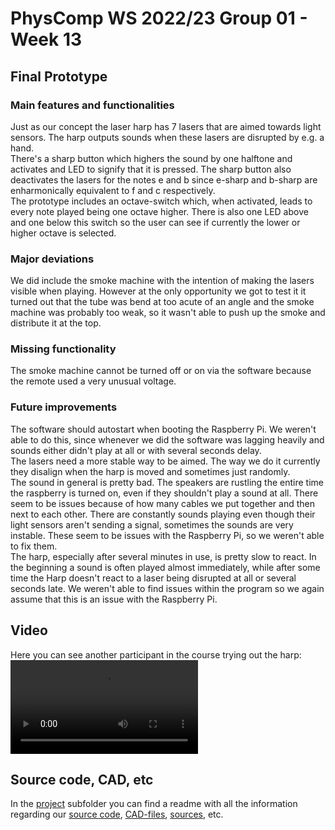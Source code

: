 # PhysComp WS 2022/23 Group 01 - Week 13

## Final Prototype
### Main features and functionalities
Just as our concept the laser harp has 7 lasers that are aimed towards light sensors. The harp outputs sounds when these lasers are disrupted by e.g. a hand.  
There's a sharp button which highers the sound by one halftone and activates and LED to signify that it is pressed. The sharp button also deactivates the lasers for the notes e and b since e-sharp and b-sharp are enharmonically equivalent to f and c respectively.  
The prototype includes an octave-switch which, when activated, leads to every note played being one octave higher. There is also one LED above and one below this switch so the user can see if currently the lower or higher octave is selected.

### Major deviations
We did include the smoke machine with the intention of making the lasers visible when playing. However at the only opportunity we got to test it it turned out that the tube was bend at too acute of an angle and the smoke machine was probably too weak, so it wasn't able to push up the smoke and distribute it at the top.

### Missing functionality
The smoke machine cannot be turned off or on via the software because the remote used a very unusual voltage.  

### Future improvements
The software should autostart when booting the Raspberry Pi. We weren't able to do this, since whenever we did the software was lagging heavily and sounds either didn't play at all or with several seconds delay.  
The lasers need a more stable way to be aimed. The way we do it currently they disalign when the harp is moved and sometimes just randomly.  
The sound in general is pretty bad. The speakers are rustling the entire time the raspberry is turned on, even if they shouldn't play a sound at all. There seem to be issues because of how many cables we put together and then next to each other. There are constantly sounds playing even though their light sensors aren't sending a signal, sometimes the sounds are very instable. These seem to be issues with the Raspberry Pi, so we weren't able to fix them.  
The harp, especially after several minutes in use, is pretty slow to react. In the beginning a sound is often played almost immediately, while after some time the Harp doesn't react to a laser being disrupted at all or several seconds late. We weren't able to find issues within the program so we again assume that this is an issue with the Raspberry Pi.

## Video
Here you can see another participant in the course trying out the harp:  
![](Figures/finale_use.mp4)


## Source code, CAD, etc
In the [project](../Project/) subfolder you can find a readme with all the information regarding our [source code](../Project/Software/), [CAD-files](../Project/Mechanical/), [sources](../Project/sources.md), etc.

